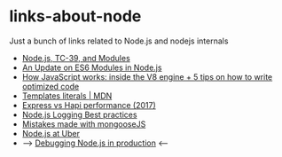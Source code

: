 # links-about-node
Just a bunch of links related to Node.js and nodejs internals

- [Node.js, TC-39, and Modules](https://hackernoon.com/node-js-tc-39-and-modules-a1118aecf95e)
- [An Update on ES6 Modules in Node.js](https://medium.com/the-node-js-collection/an-update-on-es6-modules-in-node-js-42c958b890c)
- [How JavaScript works: inside the V8 engine + 5 tips on how to write optimized code](https://blog.sessionstack.com/how-javascript-works-inside-the-v8-engine-5-tips-on-how-to-write-optimized-code-ac089e62b12e)
- [Templates literals | MDN](https://developer.mozilla.org/en-US/docs/Web/JavaScript/Reference/Template_literals#Browser_compatibility)
- [Express vs Hapi performance (2017)](https://raygun.com/blog/node-js-performance-2017/)
- [Node.js Logging Best practices](https://strongloop.com/strongblog/compare-node-js-logging-winston-bunyan/)
- [Mistakes made with mongooseJS](https://www.mongodb.com/blog/post/the-mean-stack-mistakes-youre-probably-making)
- [Node.js at Uber](https://youtu.be/ElI5QtUISWM?t=8m20s)
- --> [Debugging Node.js in production](https://www.youtube.com/watch?v=CiqzuIUwHl8) <--


